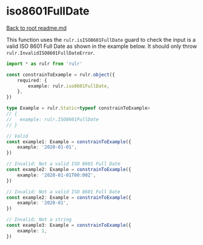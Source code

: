 # iso8601FullDate

[Back to root readme.md](../../../readme.md)

This function uses the `rulr.isISO8601FullDate` guard to check the input is a valid ISO 8601 Full Date as shown in the example below. It should only throw `rulr.InvalidISO8601FullDateError`.

```ts
import * as rulr from 'rulr'

const constrainToExample = rulr.object({
	required: {
		example: rulr.iso8601FullDate,
	},
})

type Example = rulr.Static<typeof constrainToExample>
// {
//   example: rulr.ISO8601FullDate
// }

// Valid
const example1: Example = constrainToExample({
	example: '2020-01-01',
})

// Invalid: Not a valid ISO 8601 Full Date
const example2: Example = constrainToExample({
	example: '2020-01-01T00:00Z',
})

// Invalid: Not a valid ISO 8601 Full Date
const example2: Example = constrainToExample({
	example: '2020-01',
})

// Invalid: Not a string
const example3: Example = constrainToExample({
	example: 1,
})
```
